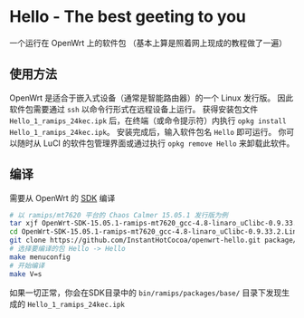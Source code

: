 # Hello - The best geeting to you
一个运行在 OpenWrt 上的软件包
（基本上算是照着网上现成的教程做了一遍）
## 使用方法
OpenWrt 是适合于嵌入式设备（通常是智能路由器）的一个 Linux 发行版。
因此软件包需要通过 `ssh` 以命令行形式在远程设备上运行。
获得安装包文件 `Hello_1_ramips_24kec.ipk` 后，在终端（或命令提示符）内执行 `opkg install Hello_1_ramips_24kec.ipk`。
安装完成后，输入软件包名 `Hello` 即可运行。
你可以随时从 LuCI 的软件包管理界面或通过执行 `opkg remove Hello` 来卸载此软件。
## 编译
需要从 OpenWrt 的 [SDK](https://wiki.openwrt.org/zh-cn/doc/howto/obtain.firmware.sdk) 编译
   ```bash
   # 以 ramips/mt7620 平台的 Chaos Calmer 15.05.1 发行版为例
   tar xjf OpenWrt-SDK-15.05.1-ramips-mt7620_gcc-4.8-linaro_uClibc-0.9.33.2.Linux-x86_64.tar.bz2
   cd OpenWrt-SDK-15.05.1-ramips-mt7620_gcc-4.8-linaro_uClibc-0.9.33.2.Linux-x86_64.tar.bz2
   git clone https://github.com/InstantHotCocoa/openwrt-hello.git package/Hello
   # 选择要编译的包 Hello -> Hello
   make menuconfig
   # 开始编译
   make V=s
   ```
如果一切正常，你会在SDK目录中的 `bin/ramips/packages/base/` 目录下发现生成的 `Hello_1_ramips_24kec.ipk`
